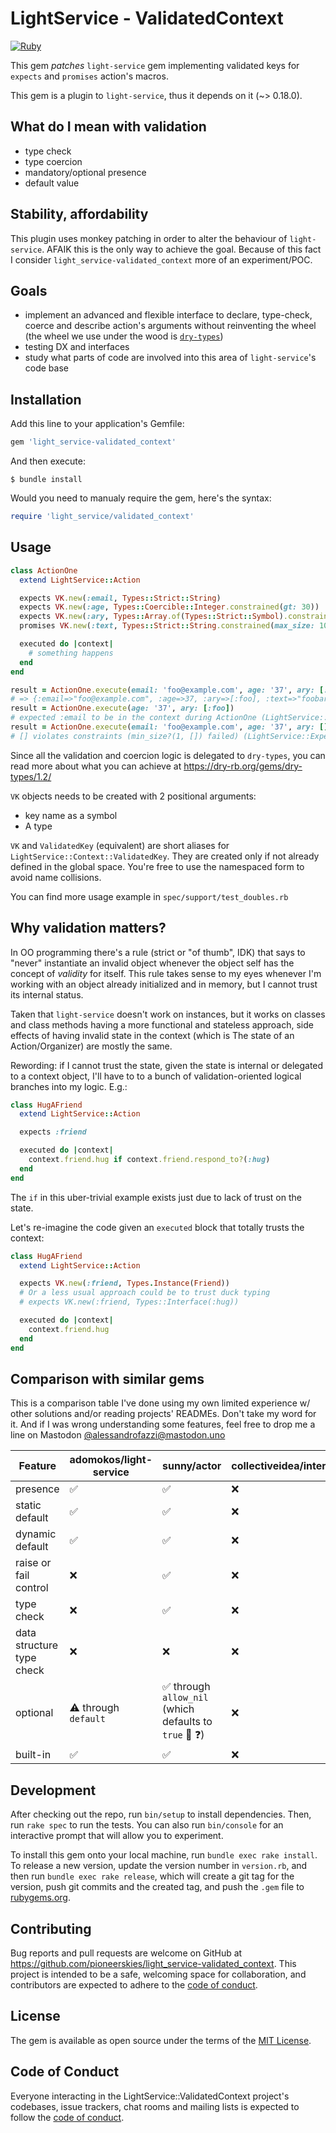 # LightService - ValidatedContext

[![Ruby](https://github.com/pioneerskies/light_service-validated_context/actions/workflows/main.yml/badge.svg?branch=main)](https://github.com/pioneerskies/light_service-validated_context/actions/workflows/main.yml)

This gem _patches_ `light-service` gem implementing validated keys
for `expects` and `promises` action's macros.

This gem is a plugin to `light-service`, thus it depends on it (~> 0.18.0).

## What do I mean with validation

- type check
- type coercion
- mandatory/optional presence
- default value

## Stability, affordability

This plugin uses monkey patching in order to alter the behaviour of `light-service`.
AFAIK this is the only way to achieve the goal. Because of this fact I consider
`light_service-validated_context` more of an experiment/POC.

## Goals

- implement an advanced and flexible interface to declare,
type-check, coerce and describe action's arguments without reinventing the wheel (the wheel we use under the wood is [`dry-types`](https://dry-rb.org/gems/dry-types))
- testing DX and interfaces
- study what parts of code are involved into this area of `light-service`'s code base

## Installation

Add this line to your application's Gemfile:

```ruby
gem 'light_service-validated_context'
```

And then execute:

    $ bundle install

Would you need to manualy require the gem, here's the syntax:

```ruby
require 'light_service/validated_context'
```

## Usage

```ruby
class ActionOne
  extend LightService::Action

  expects VK.new(:email, Types::Strict::String)
  expects VK.new(:age, Types::Coercible::Integer.constrained(gt: 30))
  expects VK.new(:ary, Types::Array.of(Types::Strict::Symbol).constrained(min_size: 1))
  promises VK.new(:text, Types::Strict::String.constrained(max_size: 10).default('foobar'))

  executed do |context|
    # something happens
  end
end

result = ActionOne.execute(email: 'foo@example.com', age: '37', ary: [:foo])
# => {:email=>"foo@example.com", :age=>37, :ary=>[:foo], :text=>"foobar"}
result = ActionOne.execute(age: '37', ary: [:foo])
# expected :email to be in the context during ActionOne (LightService::ExpectedKeysNotInContextError)
result = ActionOne.execute(email: 'foo@example.com', age: '37', ary: [])
# [] violates constraints (min_size?(1, []) failed) (LightService::ExpectedKeysNotInContextError)
```

Since all the validation and coercion logic is delegated to `dry-types`, you can
read more about what you can achieve at https://dry-rb.org/gems/dry-types/1.2/

`VK` objects needs to be created with 2 positional arguments:

- key name as a symbol
- A type

`VK` and `ValidatedKey` (equivalent) are short aliases for `LightService::Context::ValidatedKey`.
They are created only if not already defined in the global space. You're free to use the namespaced
form to avoid name collisions.

You can find more usage example in `spec/support/test_doubles.rb`

## Why validation matters?

In OO programming there's a rule (strict or "of thumb", IDK) that says to "never" instantiate an
invalid object whenever the object self has the concept of _validity_ for itself. This rule takes
sense to my eyes whenever I'm working with an object already initialized and in memory, but I cannot
trust its internal status.

Taken that `light-service` doesn't work on instances, but it works on classes and class methods
having a more functional and stateless approach, side effects of having invalid state in the context
(which is The state of an Action/Organizer) are mostly the same.

Rewording: if I cannot trust the state, given
the state is internal or delegated to a context object, I'll have to to a bunch of validation-oriented
logical branches into my logic. E.g.:

```ruby
class HugAFriend
  extend LightService::Action

  expects :friend

  executed do |context|
    context.friend.hug if context.friend.respond_to?(:hug)
  end
end
```

The `if` in this uber-trivial example exists just due to lack of trust on the state.

Let's re-imagine the code given an `executed` block that totally trusts the context:


```ruby
class HugAFriend
  extend LightService::Action

  expects VK.new(:friend, Types.Instance(Friend))
  # Or a less usual approach could be to trust duck typing
  # expects VK.new(:friend, Types::Interface(:hug))

  executed do |context|
    context.friend.hug
  end
end
```

## Comparison with similar gems

This is a comparison table I've done using my own limited experience w/ other solutions
and/or reading projects' READMEs. Don't take my word for it. And if I was wrong understanding
some features, feel free to drop me a line on Mastodon [@alessandrofazzi@mastodon.uno](https://mastodon.uno/@alessandrofazzi)

| Feature                   | adomokos/light-service | sunny/actor                                          | collectiveidea/interactor | AaronLasseigne/active_interaction | pioneerskies/light_service-validated_context/ |
| ------------------------- | ---------------------- | ---------------------------------------------------- | ------------------------- | --------------------------------- | --------------------------------------------- |
| presence                  | ✅                      | ✅                                                    | ❌                         | ⚠️ Only input, not output   | ✅                                             |
| static default            | ✅                      | ✅                                                    | ❌                         | ✅                                 | ✅                                             |
| dynamic default           | ✅                      | ✅                                                    | ❌                         | ✅                                 | ✅                                             |
| raise or fail control     | ❌                      | ✅                                                    | ❌                         | ❓                                 | ❌                                             |
| type check                | ❌                      | ✅                                                    | ❌                         | ✅                                 | ✅                                             |
| data structure type check | ❌                      | ❌                                                    | ❌                         | ❌                                 | ✅                                             |
| optional                  | ⚠️ through `default`    | ✅ through `allow_nil` (which defaults to `true` 🤔 ❓) | ❌                         | ⚠️ through `default`               | ✅                                             |
| built-in                  | ✅                      | ✅                                                     | ❌                         | ❌ ActiveModel::Validation        | ❌ Dry::Types                                  |


## Development

After checking out the repo, run `bin/setup` to install dependencies. Then, run `rake spec` to run the tests. You can also run `bin/console` for an interactive prompt that will allow you to experiment.

To install this gem onto your local machine, run `bundle exec rake install`. To release a new version, update the version number in `version.rb`, and then run `bundle exec rake release`, which will create a git tag for the version, push git commits and the created tag, and push the `.gem` file to [rubygems.org](https://rubygems.org).

## Contributing

Bug reports and pull requests are welcome on GitHub at https://github.com/pioneerskies/light_service-validated_context. This project is intended to be a safe, welcoming space for collaboration, and contributors are expected to adhere to the [code of conduct](https://github.com/pioneerskies/light_service-validated_context/blob/main/CODE_OF_CONDUCT.md).

## License

The gem is available as open source under the terms of the [MIT License](https://opensource.org/licenses/MIT).

## Code of Conduct

Everyone interacting in the LightService::ValidatedContext project's codebases, issue trackers, chat rooms and mailing lists is expected to follow the [code of conduct](https://github.com/pioneerskies/light_service-validated_context/blob/main/CODE_OF_CONDUCT.md).
